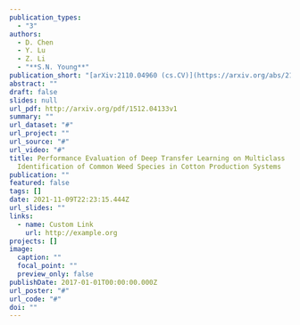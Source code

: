 ```yaml
---
publication_types:
  - "3"
authors:
  - D. Chen
  - Y. Lu
  - Z. Li
  - "**S.N. Young**"
publication_short: "[arXiv:2110.04960 (cs.CV)](https://arxiv.org/abs/2110.04960)"
abstract: ""
draft: false
slides: null
url_pdf: http://arxiv.org/pdf/1512.04133v1
summary: ""
url_dataset: "#"
url_project: ""
url_source: "#"
url_video: "#"
title: Performance Evaluation of Deep Transfer Learning on Multiclass
  Identification of Common Weed Species in Cotton Production Systems
publication: ""
featured: false
tags: []
date: 2021-11-09T22:23:15.444Z
url_slides: ""
links:
  - name: Custom Link
    url: http://example.org
projects: []
image:
  caption: ""
  focal_point: ""
  preview_only: false
publishDate: 2017-01-01T00:00:00.000Z
url_poster: "#"
url_code: "#"
doi: ""
---
```

